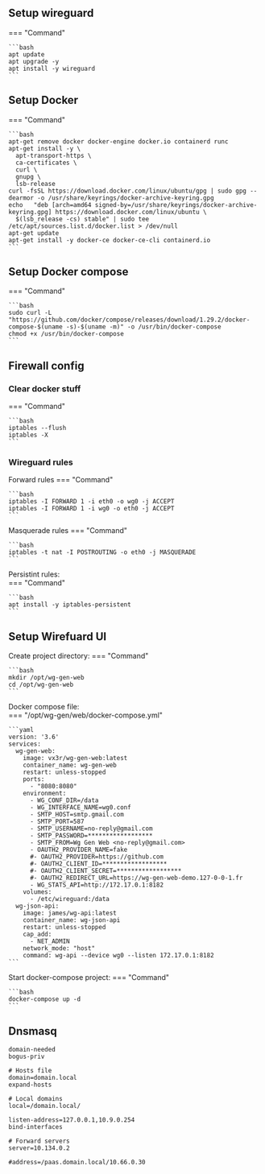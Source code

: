 ## Setup wireguard

=== "Command"

    ```bash
    apt update
    apt upgrade -y
    apt install -y wireguard
    ```

## Setup Docker

=== "Command"

    ```bash
    apt-get remove docker docker-engine docker.io containerd runc
    apt-get install -y \
      apt-transport-https \
      ca-certificates \
      curl \
      gnupg \
      lsb-release
    curl -fsSL https://download.docker.com/linux/ubuntu/gpg | sudo gpg --dearmor -o /usr/share/keyrings/docker-archive-keyring.gpg
    echo   "deb [arch=amd64 signed-by=/usr/share/keyrings/docker-archive-keyring.gpg] https://download.docker.com/linux/ubuntu \
      $(lsb_release -cs) stable" | sudo tee /etc/apt/sources.list.d/docker.list > /dev/null
    apt-get update
    apt-get install -y docker-ce docker-ce-cli containerd.io
    ```

## Setup Docker compose

=== "Command"

    ```bash
    sudo curl -L "https://github.com/docker/compose/releases/download/1.29.2/docker-compose-$(uname -s)-$(uname -m)" -o /usr/bin/docker-compose
    chmod +x /usr/bin/docker-compose
    ```
    
## Firewall config

### Clear docker stuff
=== "Command"

    ```bash
    iptables --flush
    iptables -X
    ```
    
### Wireguard rules
Forward rules
=== "Command"

    ```bash
    iptables -I FORWARD 1 -i eth0 -o wg0 -j ACCEPT
    iptables -I FORWARD 1 -i wg0 -o eth0 -j ACCEPT
    ```    
    
Masquerade rules
=== "Command"

    ```bash
    iptables -t nat -I POSTROUTING -o eth0 -j MASQUERADE
    ```    
    
Persistint rules:    
=== "Command"

    ```bash
    apt install -y iptables-persistent
    ```
    
## Setup Wirefuard UI    
Create project directory:
=== "Command"

    ```bash
    mkdir /opt/wg-gen-web
    cd /opt/wg-gen-web
    ```
    
Docker compose file:    
=== "/opt/wg-gen/web/docker-compose.yml"

    ```yaml
    version: '3.6'
    services:
      wg-gen-web:
        image: vx3r/wg-gen-web:latest
        container_name: wg-gen-web
        restart: unless-stopped
        ports:
          - "8080:8080"
        environment:
          - WG_CONF_DIR=/data
          - WG_INTERFACE_NAME=wg0.conf
          - SMTP_HOST=smtp.gmail.com
          - SMTP_PORT=587
          - SMTP_USERNAME=no-reply@gmail.com
          - SMTP_PASSWORD=******************
          - SMTP_FROM=Wg Gen Web <no-reply@gmail.com>
          - OAUTH2_PROVIDER_NAME=fake
          #- OAUTH2_PROVIDER=https://github.com
          #- OAUTH2_CLIENT_ID=******************
          #- OAUTH2_CLIENT_SECRET=******************
          #- OAUTH2_REDIRECT_URL=https://wg-gen-web-demo.127-0-0-1.fr
          - WG_STATS_API=http://172.17.0.1:8182
        volumes:
          - /etc/wireguard:/data
      wg-json-api:
        image: james/wg-api:latest
        container_name: wg-json-api
        restart: unless-stopped
        cap_add:
          - NET_ADMIN
        network_mode: "host"
        command: wg-api --device wg0 --listen 172.17.0.1:8182
    ```

Start docker-compose project:
=== "Command"

    ```bash
    docker-compose up -d
    ```
    
## Dnsmasq

```
domain-needed
bogus-priv

# Hosts file
domain=domain.local
expand-hosts

# Local domains
local=/domain.local/

listen-address=127.0.0.1,10.9.0.254
bind-interfaces

# Forward servers
server=10.134.0.2

#address=/paas.domain.local/10.66.0.30
```
